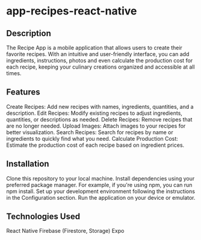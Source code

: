 # app-recipes-react-native
## Description
The Recipe App is a mobile application that allows users to create their favorite recipes. With an intuitive and user-friendly interface, you can add ingredients, instructions, photos and even calculate the production cost for each recipe, keeping your culinary creations organized and accessible at all times.

## Features
Create Recipes: Add new recipes with names, ingredients, quantities, and a description.
Edit Recipes: Modify existing recipes to adjust ingredients, quantities, or descriptions as needed.
Delete Recipes: Remove recipes that are no longer needed.
Upload Images: Attach images to your recipes for better visualization.
Search Recipes: Search for recipes by name or ingredients to quickly find what you need.
Calculate Production Cost: Estimate the production cost of each recipe based on ingredient prices.

## Installation
Clone this repository to your local machine.
Install dependencies using your preferred package manager. For example, if you're using npm, you can run npm install.
Set up your development environment following the instructions in the Configuration section.
Run the application on your device or emulator.

## Technologies Used
React Native
Firebase (Firestore, Storage)
Expo
